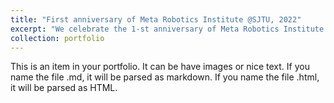 ```yaml
---
title: "First anniversary of Meta Robotics Institute @SJTU, 2022"
excerpt: "We celebrate the 1-st anniversary of Meta Robotics Institute @SJTU<br/><img src='/images/FirstAnniversaryofMRI.png'>"
collection: portfolio
---
```


This is an item in your portfolio. It can be have images or nice text. If you name the file .md, it will be parsed as markdown. If you name the file .html, it will be parsed as HTML. 
